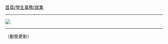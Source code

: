 [首頁/學生事務/就業](http://www.inm.ntu.edu.tw/stu/events.php?Sn=3)

---

![](http://i.imgur.com/WRInQ4b.png)

---

（動態更新）